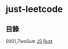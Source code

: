 # just-leetcode

## 目錄

0001_TwoSum [JS](https://github.com/nilswg/just-leetcode/blob/main/JS/HashMap/easy/0001_TwoSum.js) [Rust](https://github.com/nilswg/just-leetcode/blob/main/Rust/src/quizzes/q0001_TwoSum.js)
